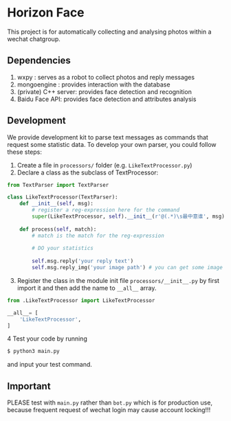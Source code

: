 # Horizon Face

This project is for automatically collecting and analysing photos within a wechat chatgroup.

## Dependencies

1. wxpy : serves as a robot to collect photos and reply messages
2. mongoengine : provides interaction with the database
3. (private) C++ server: provides face detection and recognition
4. Baidu Face API: provides face detection and attributes analysis

## Development

We provide development kit to parse text messages as commands that request some statistic data.
To develop your own parser, you could follow these steps:

1. Create a file in ``processors/`` folder (e.g. ``LikeTextProcessor.py``)
2. Declare a class as the subclass of TextProcessor:

```python
from TextParser import TextParser

class LikeTextProcessor(TextParser):
    def __init__(self, msg):
        # register a reg-expression here for the command
        super(LikeTextProcessor, self).__init__(r'@(.*)\s最中意谁', msg)
        
    def process(self, match):
        # match is the match for the reg-expression
        
        # DO your statistics
        
        self.msg.reply('your reply text')
        self.msg.reply_img('your image path') # you can get some image from the database and edit it with cv2
```

3. Register the class in the module init file ``processors/__init__.py`` by first import it and then add the name to ``__all__`` array.

```python
from .LikeTextProcessor import LikeTextProcessor

__all__= [
    'LikeTextProcessor',
]
```

4 Test your code by running

```bash
$ python3 main.py
```

and input your test command.

## Important

PLEASE test with ``main.py`` rather than ``bot.py`` which is for production use, because frequent request of wechat login may cause account locking!!!